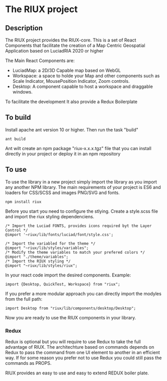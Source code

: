 # The RIUX project

## Description
The RIUX project provides the RIUX-core.  This is a set of React Components that facilitate the creation of a Map Centric Geospatial Application based on LuciadRIA 2020 or higher

The Main React Components are:

* LuciadMap:  a 2D/3D Capable map based on WebGL  
* Workspace: a space to holde your Map and other components such as Scale Indicator, MousePosition Indicator, Zoom controls.
* Desktop: A component capable to host a workspace and draggable windows.


To facilitate the development It also provide a Redux Boilerplate

## To build
Install apache ant version 10 or higher. Then run the task "build" 
```
ant build
```
Ant wilt create an npm package "riux-x.x.x.tgz" file that you can install directly in your project or deploy it in an npm repository

## To use

To use the library in a new project simply import the library as you import any another NPM library.
The main requirements of your project is ES6 and loaders  for CSS/SCSS and images PNG/SVG and fonts.


```
npm install riux
``` 

Before you start you need to configure the stlying.  Create a style.scss file and import the riux styling dependenciens.

```
/* Import the Luciad FONTS, provides icons required byt the Layer Control */
@import '~riux/lib/fonts/luciad/font/style.css';

/* Import the variabled for the theme */
@import "~riux/lib/styles/variables";
/* Modify the theme variables to match your prefered colors */
@import "./theme/variables";  
/* Import the RIUX styling */
@import "~riux/lib/styles/riux";
``` 

In your react code import the desired components. Example:
```
import {Desktop, QuickTest, Workspace} from "riux";
```

If you prefer a more modular approach you can directly import the modyles from the full path:
```
import Desktop from "riux/lib/components/desktop/Desktop";
```



Now you are ready to use the RIUX components in your library.

### Redux 
Redux is optional but you will require to use Redux to take the full advantage of RIUX.
The architechture based on commands depends on Redux to pass the command from one UI element to another in an efficient way.
If for some reason you prefer not to use Redux you could still pass the commands as PROPS.


RIUX provides an easy to use and easy to extend REDUX boiler plate.
 

